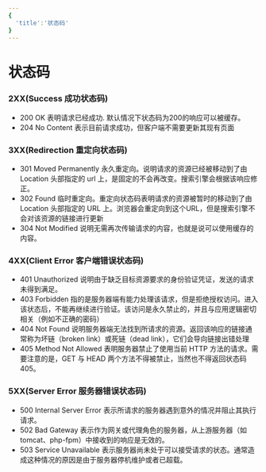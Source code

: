 ```yaml
--- 
{
  'title':'状态码'
}
---
```


# 状态码

### 2XX(Success 成功状态码)

- 200 OK 表明请求已经成功. 默认情况下状态码为200的响应可以被缓存。
- 204 No Content 表示目前请求成功，但客户端不需要更新其现有页面

### 3XX(Redirection 重定向状态码)

- 301 Moved Permanently 永久重定向。说明请求的资源已经被移动到了由 Location 头部指定的 url 上，是固定的不会再改变。搜索引擎会根据该响应修正。
- 302 Found 临时重定向。重定向状态码表明请求的资源被暂时的移动到了由 Location 头部指定的 URL 上。浏览器会重定向到这个URL，但是搜索引擎不会对该资源的链接进行更新
- 304 Not Modified 说明无需再次传输请求的内容，也就是说可以使用缓存的内容。

### 4XX(Client Error 客户端错误状态码)

- 401 Unauthorized 说明由于缺乏目标资源要求的身份验证凭证，发送的请求未得到满足。
- 403 Forbidden 指的是服务器端有能力处理该请求，但是拒绝授权访问。进入该状态后，不能再继续进行验证。该访问是永久禁止的，并且与应用逻辑密切相关（例如不正确的密码）
- 404 Not Found 说明服务器端无法找到所请求的资源。返回该响应的链接通常称为坏链（broken link）或死链（dead link），它们会导向链接出错处理
- 405 Method Not Allowed 表明服务器禁止了使用当前 HTTP 方法的请求。需要注意的是，GET 与 HEAD 两个方法不得被禁止，当然也不得返回状态码 405。

### 5XX(Server Error 服务器错误状态码)

- 500 Internal Server Error 表示所请求的服务器遇到意外的情况并阻止其执行请求。
- 502 Bad Gateway 表示作为网关或代理角色的服务器，从上游服务器（如tomcat、php-fpm）中接收到的响应是无效的。
- 503 Service Unavailable 表示服务器尚未处于可以接受请求的状态。通常造成这种情况的原因是由于服务器停机维护或者已超载。
